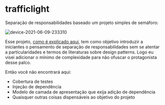 # trafficlight
Separação de responsabilidades baseado um projeto simples de semáforo:

![device-2021-06-09-233310](https://user-images.githubusercontent.com/14910826/121458553-f39b4180-c97f-11eb-846f-e37cb0c5973c.gif)

Esse projeto, [como é explicado aqui](https://lucassbonafe.medium.com/falando-de-arquitetura-sem-falar-de-arquitetura-para-iniciantes-1b2a8df38519), tem como objetivo introduzir a iniciantes o pensamento de separação de responsabilidades sem se atentar a particularidades e termos de literaturas sobre design patterns. Logo eu visei adicionar o mínimo de complexidade para não ofuscar o protagonista desse palco. 

Então você não encontrará aqui:

- Cobertura de testes
- Injeção de dependência
- Modelo de camada de apresentação que exija adição de dependência
- Quaisquer outras coisas dispensáveis ao objetivo do projeto
